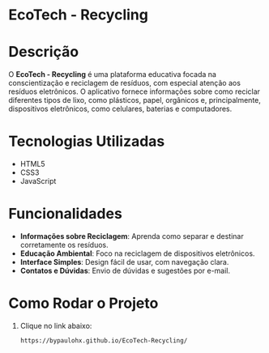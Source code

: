 # EcoTech - Recycling

# Descrição

O **EcoTech - Recycling** é uma plataforma educativa focada na conscientização e reciclagem de resíduos, com especial atenção aos resíduos eletrônicos. O aplicativo fornece informações sobre como reciclar diferentes tipos de lixo, como plásticos, papel, orgânicos e, principalmente, dispositivos eletrônicos, como celulares, baterias e computadores.

# Tecnologias Utilizadas

- HTML5
- CSS3
- JavaScript

# Funcionalidades

- **Informações sobre Reciclagem**: Aprenda como separar e destinar corretamente os resíduos.
- **Educação Ambiental**: Foco na reciclagem de dispositivos eletrônicos.
- **Interface Simples**: Design fácil de usar, com navegação clara.
- **Contatos e Dúvidas**: Envio de dúvidas e sugestões por e-mail.

# Como Rodar o Projeto

1. Clique no link abaixo:

    ```
    https://bypaulohx.github.io/EcoTech-Recycling/
    ```


